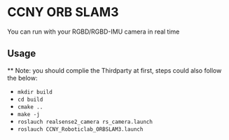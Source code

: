 # CCNY ORB SLAM3 

You can run with your RGBD/RGBD-IMU camera in real time

## Usage
** Note: you should complie the Thirdparty at first, steps could also follow the below:
* `mkdir build`
* `cd build`
* `cmake ..`
* `make -j`
* `roslauch realsense2_camera rs_camera.launch`
* `roslauch CCNY_Roboticlab_ORBSLAM3.launch`
